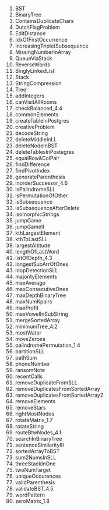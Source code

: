 

1. BST  
2. BinaryTree  
3. ContainsDuplicateChars  
4. DutchFlagProblem  
5. EditDistance  
6. IdxOfFirstOccurrence  
7. IncreasingTripletSubsequence  
8. MissingNumberInArray  
9. QueueViaStack  
10. ReverseWords  
11. SinglyLinkedList  
12. Stack  
13. StringCompression  
14. Tree  
15. addIntegers  
16. canVisitAllRooms  
17. checkBalanced_4.4  
18. commonElements  
19. createTableInPostgres  
20. creativeProblem  
21. decodeString  
22. deleteMiddleInLL  
23. deleteNodeInBST  
24. deleteTablesInPostegres  
25. equalRow&ColPair  
26. findDifference  
27. findPivotIndex  
28. generateParenthesis  
29. inorderSuccessor_4.6  
30. isPalindromeSLL  
31. isPermutationOfOther  
32. isSubsequence  
33. isSubsequenceAfterDelete  
34. isomorphicStrings  
35. jumpGame  
36. jumpGameII  
37. kthLargestElement  
38. kthToLastSLL  
39. largestAltitude  
40. lengthOfLastWord  
41. listOfDepth_4.3  
42. longestSubArrOfOnes  
43. loopDetectionSLL  
44. majorityElements  
45. maxAverage  
46. maxConsecutiveOnes  
47. maxDepthBinaryTree  
48. maxNumKpairs  
49. maxProfit  
50. maxVowelInSubString  
51. mergeSortedArray  
52. minimumTree_4.2  
53. mostWater  
54. moveZeroes  
55. palindromePermutation_1.4  
56. partitionSLL  
57. pathSum  
58. phoneNumber  
59. ransomNote  
60. recentCalls  
61. removeDuplicateFromSLL  
62. removeDuplicatesFromSortedArray  
63. removeDuplicatesFromSortedArray2  
64. removeElements  
65. removeStars  
66. rightMostNodes  
67. rotateMatrix_1.7  
68. rotateString  
69. routeBtwNodes_4.1  
70. searchInBinaryTree  
71. sentenceSimilarityIII  
72. sortedArrayToBST  
73. sum2NumsInSLL  
74. threeStackInOne  
75. twoNumTarget  
76. uniqueOccurences  
77. validParenthesis  
78. validateBST_4.5  
79. wordPattern  
80. zeroMatrix_1.8
